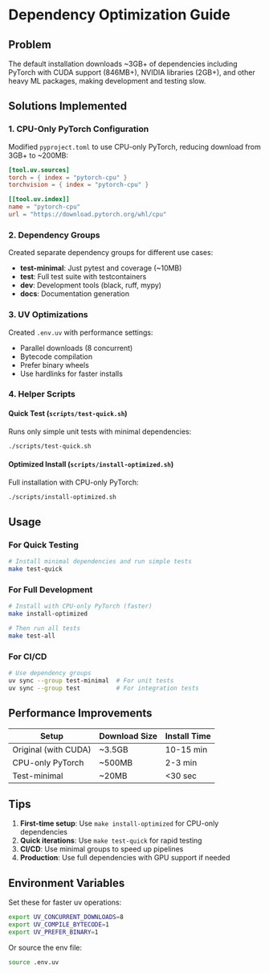 # Dependency Optimization Guide

## Problem
The default installation downloads ~3GB+ of dependencies including PyTorch with CUDA support (846MB+), NVIDIA libraries (2GB+), and other heavy ML packages, making development and testing slow.

## Solutions Implemented

### 1. CPU-Only PyTorch Configuration
Modified `pyproject.toml` to use CPU-only PyTorch, reducing download from 3GB+ to ~200MB:

```toml
[tool.uv.sources]
torch = { index = "pytorch-cpu" }
torchvision = { index = "pytorch-cpu" }

[[tool.uv.index]]
name = "pytorch-cpu"
url = "https://download.pytorch.org/whl/cpu"
```

### 2. Dependency Groups
Created separate dependency groups for different use cases:

- **test-minimal**: Just pytest and coverage (~10MB)
- **test**: Full test suite with testcontainers
- **dev**: Development tools (black, ruff, mypy)
- **docs**: Documentation generation

### 3. UV Optimizations
Created `.env.uv` with performance settings:
- Parallel downloads (8 concurrent)
- Bytecode compilation
- Prefer binary wheels
- Use hardlinks for faster installs

### 4. Helper Scripts

#### Quick Test (`scripts/test-quick.sh`)
Runs only simple unit tests with minimal dependencies:
```bash
./scripts/test-quick.sh
```

#### Optimized Install (`scripts/install-optimized.sh`)
Full installation with CPU-only PyTorch:
```bash
./scripts/install-optimized.sh
```

## Usage

### For Quick Testing
```bash
# Install minimal dependencies and run simple tests
make test-quick
```

### For Full Development
```bash
# Install with CPU-only PyTorch (faster)
make install-optimized

# Then run all tests
make test-all
```

### For CI/CD
```bash
# Use dependency groups
uv sync --group test-minimal  # For unit tests
uv sync --group test          # For integration tests
```

## Performance Improvements

| Setup | Download Size | Install Time |
|-------|--------------|--------------|
| Original (with CUDA) | ~3.5GB | 10-15 min |
| CPU-only PyTorch | ~500MB | 2-3 min |
| Test-minimal | ~20MB | <30 sec |

## Tips

1. **First-time setup**: Use `make install-optimized` for CPU-only dependencies
2. **Quick iterations**: Use `make test-quick` for rapid testing
3. **CI/CD**: Use minimal groups to speed up pipelines
4. **Production**: Use full dependencies with GPU support if needed

## Environment Variables

Set these for faster uv operations:
```bash
export UV_CONCURRENT_DOWNLOADS=8
export UV_COMPILE_BYTECODE=1
export UV_PREFER_BINARY=1
```

Or source the env file:
```bash
source .env.uv
```